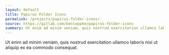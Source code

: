 ```yaml
---
layout: default
title: Papirus Folder Icons
permalink: /projects/papirus-folder-icons/
source: https://gitlab.com/benleppke/papirus-folder-icons
summary: Ut enim ad minim veniam, quis nostrud exercitation ullamco laboris nisi ut aliquip ex ea commodo consequat.
---
```


Ut enim ad minim veniam, quis nostrud exercitation ullamco laboris nisi ut aliquip ex ea commodo consequat.